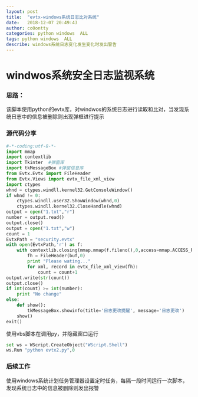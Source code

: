 ```yaml
---
layout: post
title:  "evtx-windows系统日志比对系统"
date:   2018-12-07 20:49:43 
author: co0ontty
categories: python windows  ALL 
tags: python windows  ALL
describe: windows系统日志变化发生变化时发出警告
---
```


# windwos系统安全日志监视系统
### 思路：
该脚本使用python的evtx库，对windwos的系统日志进行读取和比对，当发现系统日志中的信息被删除则出现弹框进行提示
### 源代码分享
```py
#-*-coding:utf-8-*-
import mmap
import contextlib
import Tkinter  #弹窗库
import tkMessageBox #弹窗信息库
from Evtx.Evtx import FileHeader
from Evtx.Views import evtx_file_xml_view
import ctypes 
whnd = ctypes.windll.kernel32.GetConsoleWindow()
if whnd != 0:
	ctypes.windll.user32.ShowWindow(whnd,0)
	ctypes.windll.kernel32.CloseHandle(whnd)
output = open("1.txt","r")
number = output.read()
output.close()
output = open("1.txt","w")
count = 1
EvtxPath = "security.evtx" 
with open(EvtxPath,'r') as f:
    with contextlib.closing(mmap.mmap(f.fileno(),0,access=mmap.ACCESS_READ)) as buf:
        fh = FileHeader(buf,0)
        print "Please wating..."
        for xml, record in evtx_file_xml_view(fh):
            count = count+1 
output.write(str(count))
output.close()
if int(count) >= int(number):
    print "No change"
else:
    def show():
        tkMessageBox.showinfo(title='日志更改提醒', message='日志更改')
    show()
exit()
```
使用vbs脚本在调用py，并隐藏窗口运行  
```py
set ws = WScript.CreateObject("WScript.Shell")
ws.Run "python evtx2.py",0
```
### 后续工作
使用windows系统计划任务管理器设置定时任务，每隔一段时间运行一次脚本，发现系统日志中的信息被删除则发出报警
